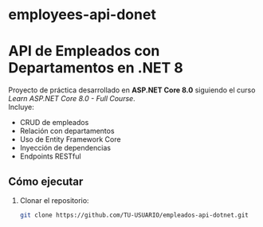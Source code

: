 # employees-api-donet

# API de Empleados con Departamentos en .NET 8

Proyecto de práctica desarrollado en **ASP.NET Core 8.0** siguiendo el curso *Learn ASP.NET Core 8.0 - Full Course*.  
Incluye:

- CRUD de empleados
- Relación con departamentos
- Uso de Entity Framework Core
- Inyección de dependencias
- Endpoints RESTful

## Cómo ejecutar
1. Clonar el repositorio:
   ```bash
   git clone https://github.com/TU-USUARIO/empleados-api-dotnet.git
